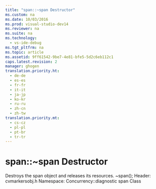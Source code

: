 ```yaml
---
title: "span::~span Destructor"
ms.custom: na
ms.date: 10/03/2016
ms.prod: visual-studio-dev14
ms.reviewer: na
ms.suite: na
ms.technology: 
  - vs-ide-debug
ms.tgt_pltfrm: na
ms.topic: article
ms.assetid: 9ff61542-9be7-4e81-bfe5-5d2c6eb112c1
caps.latest.revision: 2
manager: ghogen
translation.priority.ht: 
  - de-de
  - es-es
  - fr-fr
  - it-it
  - ja-jp
  - ko-kr
  - ru-ru
  - zh-cn
  - zh-tw
translation.priority.mt: 
  - cs-cz
  - pl-pl
  - pt-br
  - tr-tr
---
```

# span::~span Destructor
<?xml version="1.0" encoding="utf-8"?>
<developerReferenceWithSyntaxDocument xmlns="http://ddue.schemas.microsoft.com/authoring/2003/5" xmlns:xlink="http://www.w3.org/1999/xlink" xmlns:xsi="http://www.w3.org/2001/XMLSchema-instance" xsi:schemaLocation="http://ddue.schemas.microsoft.com/authoring/2003/5 http://clixdevr3.blob.core.windows.net/ddueschema/developer.xsd">
  <introduction>
    <para>Destroys the <unmanagedCodeEntityReference>span</unmanagedCodeEntityReference> object and releases its resources.</para>
  </introduction>
  <syntaxSection>
    <legacySyntax>~span();</legacySyntax>
  </syntaxSection>
  <requirements>
    <content>
      <para>
        <embeddedLabel>Header: </embeddedLabel>cvmarkersobj.h</para>
      <para>
        <embeddedLabel>Namespace: </embeddedLabel>Concurrency::diagnostic</para>
    </content>
  </requirements>
  <relatedTopics>
    <link xlink:href="527826a8-2590-43ad-b907-7bc0b7288e92">span Class</link>
  </relatedTopics>
</developerReferenceWithSyntaxDocument>